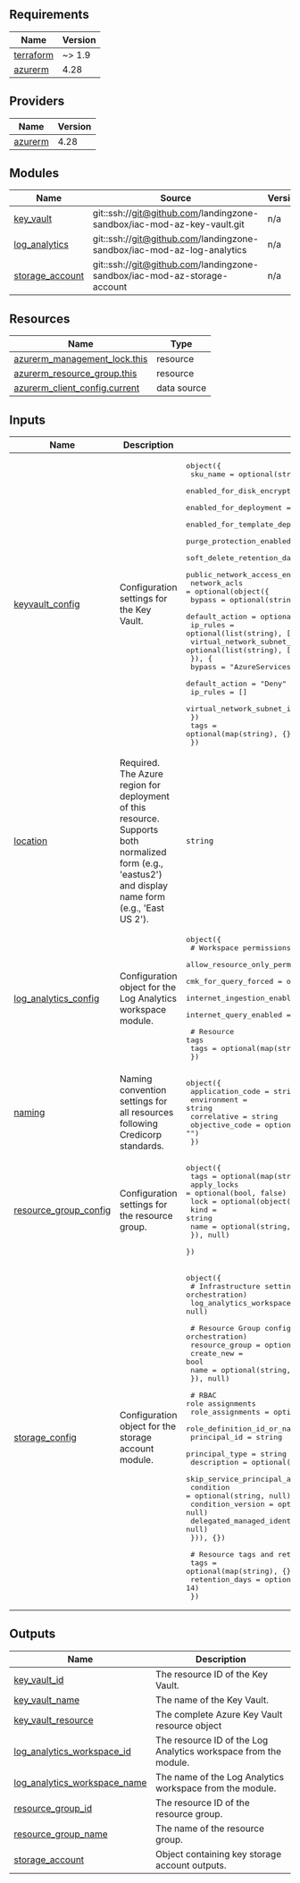 <!-- BEGIN_TF_DOCS -->
## Requirements

| Name | Version |
|------|---------|
| <a name="requirement_terraform"></a> [terraform](#requirement\_terraform) | ~> 1.9 |
| <a name="requirement_azurerm"></a> [azurerm](#requirement\_azurerm) | 4.28 |

## Providers

| Name | Version |
|------|---------|
| <a name="provider_azurerm"></a> [azurerm](#provider\_azurerm) | 4.28 |

## Modules

| Name | Source | Version |
|------|--------|---------|
| <a name="module_key_vault"></a> [key\_vault](#module\_key\_vault) | git::ssh://git@github.com/landingzone-sandbox/iac-mod-az-key-vault.git | n/a |
| <a name="module_log_analytics"></a> [log\_analytics](#module\_log\_analytics) | git::ssh://git@github.com/landingzone-sandbox/iac-mod-az-log-analytics | n/a |
| <a name="module_storage_account"></a> [storage\_account](#module\_storage\_account) | git::ssh://git@github.com/landingzone-sandbox/iac-mod-az-storage-account | n/a |

## Resources

| Name | Type |
|------|------|
| [azurerm_management_lock.this](https://registry.terraform.io/providers/hashicorp/azurerm/4.28/docs/resources/management_lock) | resource |
| [azurerm_resource_group.this](https://registry.terraform.io/providers/hashicorp/azurerm/4.28/docs/resources/resource_group) | resource |
| [azurerm_client_config.current](https://registry.terraform.io/providers/hashicorp/azurerm/4.28/docs/data-sources/client_config) | data source |

## Inputs

| Name | Description | Type | Default | Required |
|------|-------------|------|---------|:--------:|
| <a name="input_keyvault_config"></a> [keyvault\_config](#input\_keyvault\_config) | Configuration settings for the Key Vault. | <pre>object({<br/>    sku_name                        = optional(string, "standard")<br/>    enabled_for_disk_encryption     = optional(bool, true)<br/>    enabled_for_deployment          = optional(bool, false)<br/>    enabled_for_template_deployment = optional(bool, false)<br/>    purge_protection_enabled        = optional(bool, true)<br/>    soft_delete_retention_days      = optional(number, 90)<br/>    public_network_access_enabled   = optional(bool, false)<br/>    network_acls = optional(object({<br/>      bypass                     = optional(string, "AzureServices")<br/>      default_action             = optional(string, "Deny")<br/>      ip_rules                   = optional(list(string), [])<br/>      virtual_network_subnet_ids = optional(list(string), [])<br/>      }), {<br/>      bypass                     = "AzureServices"<br/>      default_action             = "Deny"<br/>      ip_rules                   = []<br/>      virtual_network_subnet_ids = []<br/>    })<br/>    tags = optional(map(string), {})<br/>  })</pre> | `{}` | no |
| <a name="input_location"></a> [location](#input\_location) | Required. The Azure region for deployment of this resource. Supports both normalized form (e.g., 'eastus2') and display name form (e.g., 'East US 2'). | `string` | n/a | yes |
| <a name="input_log_analytics_config"></a> [log\_analytics\_config](#input\_log\_analytics\_config) | Configuration object for the Log Analytics workspace module. | <pre>object({<br/>    # Workspace permissions and security<br/>    allow_resource_only_permissions = optional(bool, false)<br/>    cmk_for_query_forced            = optional(bool, false)<br/>    internet_ingestion_enabled      = optional(bool, false)<br/>    internet_query_enabled          = optional(bool, false)<br/><br/>    # Resource tags<br/>    tags = optional(map(string), {})<br/>  })</pre> | `{}` | no |
| <a name="input_naming"></a> [naming](#input\_naming) | Naming convention settings for all resources following Credicorp standards. | <pre>object({<br/>    application_code = string<br/>    environment      = string<br/>    correlative      = string<br/>    objective_code   = optional(string, "")<br/>  })</pre> | n/a | yes |
| <a name="input_resource_group_config"></a> [resource\_group\_config](#input\_resource\_group\_config) | Configuration settings for the resource group. | <pre>object({<br/>    tags        = optional(map(string), {})<br/>    apply_locks = optional(bool, false)<br/>    lock = optional(object({<br/>      kind = string<br/>      name = optional(string, null)<br/>    }), null)<br/>  })</pre> | <pre>{<br/>  "apply_locks": false,<br/>  "lock": null,<br/>  "tags": {}<br/>}</pre> | no |
| <a name="input_storage_config"></a> [storage\_config](#input\_storage\_config) | Configuration object for the storage account module. | <pre>object({<br/>    # Infrastructure settings (provided by orchestration)<br/>    log_analytics_workspace_id = optional(string, null)<br/><br/>    # Resource Group configuration (provided by orchestration)<br/>    resource_group = optional(object({<br/>      create_new = bool<br/>      name       = optional(string, null)<br/>    }), null)<br/><br/>    # RBAC role assignments<br/>    role_assignments = optional(map(object({<br/>      role_definition_id_or_name             = string<br/>      principal_id                           = string<br/>      principal_type                         = string<br/>      description                            = optional(string, null)<br/>      skip_service_principal_aad_check       = optional(bool, false)<br/>      condition                              = optional(string, null)<br/>      condition_version                      = optional(string, null)<br/>      delegated_managed_identity_resource_id = optional(string, null)<br/>    })), {})<br/><br/>    # Resource tags and retention<br/>    tags           = optional(map(string), {})<br/>    retention_days = optional(number, 14)<br/>  })</pre> | `{}` | no |

## Outputs

| Name | Description |
|------|-------------|
| <a name="output_key_vault_id"></a> [key\_vault\_id](#output\_key\_vault\_id) | The resource ID of the Key Vault. |
| <a name="output_key_vault_name"></a> [key\_vault\_name](#output\_key\_vault\_name) | The name of the Key Vault. |
| <a name="output_key_vault_resource"></a> [key\_vault\_resource](#output\_key\_vault\_resource) | The complete Azure Key Vault resource object |
| <a name="output_log_analytics_workspace_id"></a> [log\_analytics\_workspace\_id](#output\_log\_analytics\_workspace\_id) | The resource ID of the Log Analytics workspace from the module. |
| <a name="output_log_analytics_workspace_name"></a> [log\_analytics\_workspace\_name](#output\_log\_analytics\_workspace\_name) | The name of the Log Analytics workspace from the module. |
| <a name="output_resource_group_id"></a> [resource\_group\_id](#output\_resource\_group\_id) | The resource ID of the resource group. |
| <a name="output_resource_group_name"></a> [resource\_group\_name](#output\_resource\_group\_name) | The name of the resource group. |
| <a name="output_storage_account"></a> [storage\_account](#output\_storage\_account) | Object containing key storage account outputs. |
<!-- END_TF_DOCS -->